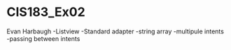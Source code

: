 # CIS183_Ex02
  Evan Harbaugh
 -Listview
 -Standard adapter
 -string array
 -multipule intents
 -passing between intents
